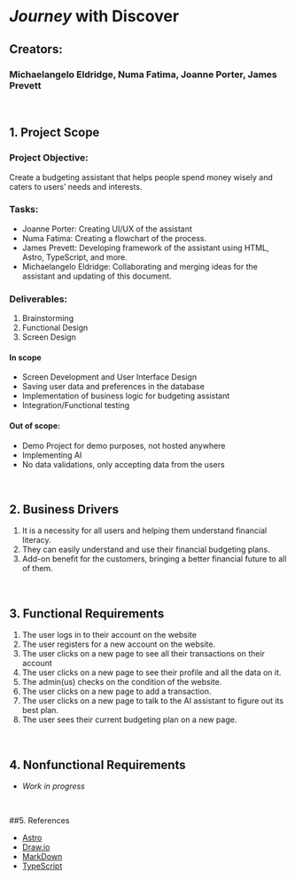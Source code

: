 # _Journey_ with Discover

## Creators:

### Michaelangelo Eldridge, Numa Fatima, Joanne Porter, James Prevett

<br />

## 1. Project Scope

### Project Objective:

Create a budgeting assistant that helps people spend money wisely and caters to users’ needs and interests.

### Tasks:

-   Joanne Porter: Creating UI/UX of the assistant
-   Numa Fatima: Creating a flowchart of the process.
-   James Prevett: Developing framework of the assistant using HTML, Astro, TypeScript, and more.
-   Michaelangelo Eldridge: Collaborating and merging ideas for the assistant and updating of this document.

### Deliverables:

1. Brainstorming
2. Functional Design
3. Screen Design

#### In scope

-   Screen Development and User Interface Design
-   Saving user data and preferences in the database
-   Implementation of business logic for budgeting assistant
-   Integration/Functional testing

#### Out of scope:

-   Demo Project for demo purposes, not hosted anywhere
-   Implementing AI
-   No data validations, only accepting data from the users

<br />

## 2. Business Drivers

1. It is a necessity for all users and helping them understand financial literacy.
2. They can easily understand and use their financial budgeting plans.
3. Add-on benefit for the customers, bringing a better financial future to all of them.

<br />

## 3. Functional Requirements

1. The user logs in to their account on the website
2. The user registers for a new account on the website.
3. The user clicks on a new page to see all their transactions on their account
4. The user clicks on a new page to see their profile and all the data on it.
5. The admin(us) checks on the condition of the website.
6. The user clicks on a new page to add a transaction.
7. The user clicks on a new page to talk to the AI assistant to figure out its best plan.
8. The user sees their current budgeting plan on a new page.

<br />

## 4. Nonfunctional Requirements

-   _Work in progress_

<br />

##5. References

-   [Astro](https://astro.build/)
-   [Draw.io](https://draw.io/)
-   [MarkDown](https://markdownguide.org/)
-   [TypeScript](https://www.typescriptlang.org/)
